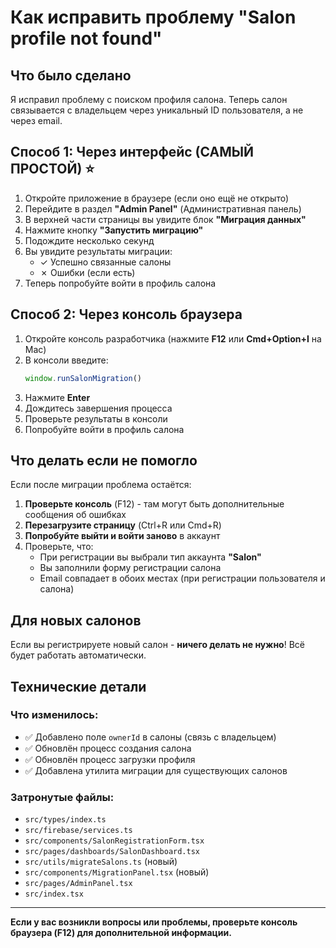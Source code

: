 # Как исправить проблему "Salon profile not found"

## Что было сделано
Я исправил проблему с поиском профиля салона. Теперь салон связывается с владельцем через уникальный ID пользователя, а не через email.

## Способ 1: Через интерфейс (САМЫЙ ПРОСТОЙ) ⭐

1. Откройте приложение в браузере (если оно ещё не открыто)
2. Перейдите в раздел **"Admin Panel"** (Административная панель)
3. В верхней части страницы вы увидите блок **"Миграция данных"**
4. Нажмите кнопку **"Запустить миграцию"**
5. Подождите несколько секунд
6. Вы увидите результаты миграции:
   - ✓ Успешно связанные салоны
   - ✗ Ошибки (если есть)
7. Теперь попробуйте войти в профиль салона

## Способ 2: Через консоль браузера

1. Откройте консоль разработчика (нажмите **F12** или **Cmd+Option+I** на Mac)
2. В консоли введите:
   ```javascript
   window.runSalonMigration()
   ```
3. Нажмите **Enter**
4. Дождитесь завершения процесса
5. Проверьте результаты в консоли
6. Попробуйте войти в профиль салона

## Что делать если не помогло

Если после миграции проблема остаётся:

1. **Проверьте консоль** (F12) - там могут быть дополнительные сообщения об ошибках
2. **Перезагрузите страницу** (Ctrl+R или Cmd+R)
3. **Попробуйте выйти и войти заново** в аккаунт
4. Проверьте, что:
   - При регистрации вы выбрали тип аккаунта **"Salon"**
   - Вы заполнили форму регистрации салона
   - Email совпадает в обоих местах (при регистрации пользователя и салона)

## Для новых салонов

Если вы регистрируете новый салон - **ничего делать не нужно**! 
Всё будет работать автоматически.

## Технические детали

### Что изменилось:
- ✅ Добавлено поле `ownerId` в салоны (связь с владельцем)
- ✅ Обновлён процесс создания салона
- ✅ Обновлён процесс загрузки профиля
- ✅ Добавлена утилита миграции для существующих салонов

### Затронутые файлы:
- `src/types/index.ts`
- `src/firebase/services.ts`
- `src/components/SalonRegistrationForm.tsx`
- `src/pages/dashboards/SalonDashboard.tsx`
- `src/utils/migrateSalons.ts` (новый)
- `src/components/MigrationPanel.tsx` (новый)
- `src/pages/AdminPanel.tsx`
- `src/index.tsx`

---

**Если у вас возникли вопросы или проблемы, проверьте консоль браузера (F12) для дополнительной информации.**









